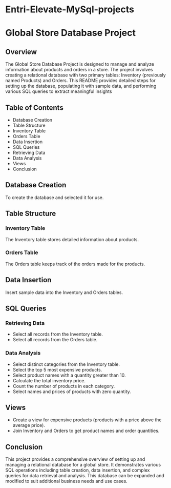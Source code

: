 # Entri-Elevate-MySql-projects

# Global Store Database Project

## Overview
The Global Store Database Project is designed to manage and analyze information about products and orders in a store. The project involves creating a relational database with two primary tables: Inventory (previously named Products) and Orders. This README provides detailed steps for setting up the database, populating it with sample data, and performing various SQL queries to extract meaningful insights

## Table of Contents
- Database Creation
- Table Structure
- Inventory Table
- Orders Table
- Data Insertion
- SQL Queries
- Retrieving Data
- Data Analysis
- Views
- Conclusion

## Database Creation
To create the database and selected it for use.

## Table Structure
### Inventory Table
The Inventory table stores detailed information about products.

### Orders Table
The Orders table keeps track of the orders made for the products.

## Data Insertion
Insert sample data into the Inventory and Orders tables.

## SQL Queries
### Retrieving Data
- Select all records from the Inventory table.
- Select all records from the Orders table.

### Data Analysis
- Select distinct categories from the Inventory table.
- Select the top 5 most expensive products.
- Select product names with a quantity greater than 10.
- Calculate the total inventory price.
- Count the number of products in each category.
- Select names and prices of products with zero quantity.

## Views
- Create a view for expensive products (products with a price above the average price).
- Join Inventory and Orders to get product names and order quantities.

## Conclusion
This project provides a comprehensive overview of setting up and managing a relational database for a global store. It demonstrates various SQL operations including table creation, data insertion, and complex queries for data retrieval and analysis. This database can be expanded and modified to suit additional business needs and use cases.
